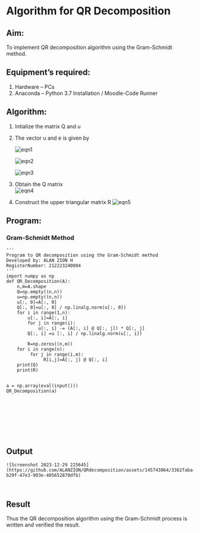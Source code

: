 # Algorithm for QR Decomposition
## Aim:
To implement QR decomposition algorithm using the Gram-Schmidt method.
## Equipment’s required:
1.	Hardware – PCs
2.	Anaconda – Python 3.7 Installation / Moodle-Code Runner
## Algorithm:
1.	Intialize the matrix Q and u
2.	The vector u and e is given by

    ![eqn1](./ex4.jpg)

    ![eqn2](./ex6.jpg)

    ![eqn3](./ex3.jpg)

3.	Obtain the Q matrix   
    ![eqn4](./ex1.jpg)
4.	Construct the upper triangular matrix R
    ![eqn5](./ex2.jpg)



## Program:
### Gram-Schmidt Method
```
''' 
Program to QR decomposition using the Gram-Schmidt method
Developed by: ALAN ZION H
RegisterNumber: 212223240004
'''
import numpy as np
def QR_Decomposition(A):
    n,m=A.shape
    Q=np.empty((n,n))
    u=np.empty((n,n))
    u[:, 0]=A[:, 0]
    Q[:, 0]=u[:, 0] / np.linalg.norm(u[:, 0])
    for i in range(1,n):
        u[:, i]=A[:, i]
        for j in range(i):
            u[:, i] -= (A[:, i] @ Q[:, j]) * Q[:, j]
        Q[:, i] =u [:, i] / np.linalg.norm(u[:, i])
        
        R=np.zeros((n,m))
    for i in range(n):
         for j in range(i,m):
              R[i,j]=A[:, j] @ Q[:, i]
    print(Q)
    print(R)
    
    
a = np.array(eval(input()))  
QR_Decomposition(a)
        
                







```

## Output
```
![Screenshot 2023-12-29 225645](https://github.com/ALANZION/QRdecomposition/assets/145743064/3362faba-b29f-47e3-903e-405652870dfb)



```

## Result
Thus the QR decomposition algorithm using the Gram-Schmidt process is written and verified the result.
